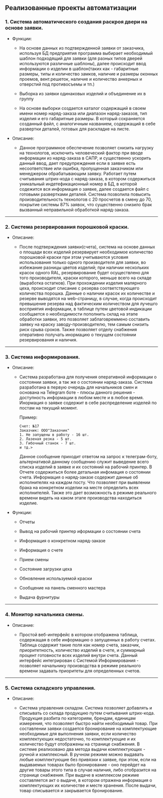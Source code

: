 
## Реализованные проекты автоматизации

### 1. Система автоматического создания раскроя двери на основе заявки.

- Функции:

  - На основе данных из подтвержденной заявки от заказчика, используя БД предприятия
	программа выбирает необходимый шаблон подходящий для заявки (для разных типов дверей используются
	различные шаблоны), далее происходит ввод информации о изделии в шаблон(таких как - габаритные
	размеры, типы и количество замков, наличие и размеры оконных проемов,  вент.решеток, наличие и 
	количество анкерных и отверстий под противосъемы и тп.)
	
  - Выборка из заявки одинаковых изделий и объединение их в группу
  
  - На основе выборки создается каталог содержащий в своем имени номер наряд-заказа или диапазон наряд-заказов,
	тип изделия и его габаритные размеры. В который сохраняется созданный файл, с аналогичным названием,
	содержащий в себе развертки деталей, готовых для раскладке на листе. 
	
- Описание:

  - Данное программное обеспечение позволяет снизить нагрузку на технологов, исключить человеческий
	фактор при вводе информации из наряд-заказа в САПР, и существенно ускорить данный ввод,
	дает предупреждения если в заявке есть несоответствие или ошибка, пропущенная заказчиком 
	или менеджером обрабатывающим заявку. Работает путем считывания штрих-кода с наряд-заказа,
		в котором содержиться уникальный индетефикационный номер в БД, в которой содежится вся информация о заявке,
	далее создается файл с готовыми развертками деталей. Система позволила повысить
	производительность технологов с 20 просчетов в смену до 70, покрытие системы 87% заявок,
	что существенно снизило брак вызванный неправильной обработкой наряд-заказа.
        
  <!--      Реализация:
          - Python 3.8
          - API КОМПАС-3D v18.1
          - MySQL
          - PyQt 5-->

***

### 2. Система резервирования порошковой краски.

- Описание:

  - После подтверждения заявки(счета), система на основе данных о площади всех изделий
    резервирует необходимое количество порошковой краски при этом учитываются
    условия использования только одного производителя для заявки, во избежание
    разницы цветов изделий; при наличии нескольких красок одного RAL, резервирование
    будет осуществлено для того производителя, краски которого, меньше всего на складе
    (выработка остатков). При прохождении изделия малярного цеха, происходит списание
    с резерва соответствующего количества порошка. Данные о наличии красок их количестве
    и резерве выводятся на web-страницу, в случае, когда происходит превышение резерва
    над фактическим количеством для лучешго восприятия информации, в таблице путем цветовой
    индикации сообщается о необходимости пополнить склад на этапе обработки заявки,
    это позволяет заблаговреммено составить заявку на краску заводу-производителю,
    тем самым снизить риск срыва сроков. Также позволяет отделу снабжения оперативно
    получать инормацию о текущем состоянии резервирования и наличия. 
    
    <!--    Реализация:
          - Python 3.10
          - Django framework
          - MySQL
          - PostgreSQL-->
***
			
		
### 3. Система информирования.

- Описание:

  - Система разработана для получения оперативной информации о состоянии
        заявки, а так же о состоянии наряд-заказа. Система разработана в первую
    очередь для начальников смен и основана на Telegram боте - плюсы данного решения -
    доступность информации в любом месте и в любое время.
    Инормация о заявке содержит в себе распределение изделей по постам на текущий момент.
    
    Пример:

        Счет: №17
        Заказчик: ООО"Заказчик"
        1. Не запущены в работу - 16 шт.
        2. Лазеная резка - 5 шт.
        3. Гибочный станок - 7 шт.
        и тд.>

    Данное сообщение приходит ответом на запрос к телеграм-боту, альтернативой данному сообщению служит 
    выведение всего списка изделий в заявке и их состояний на рабочий принтер. В Отчете
    содержиться более детальная инфомация о состоянии счета.
    Информация о наряд-заказе содержит данные об исполнителях на каждом посту. Что позволяет
    при выявлении брака на конкретном изделии на месте определить всех исполнителей.
    Также это дает возможность в режиме реального времени видеть на каком этапе производства
    находиться изделие.
- Функции:
  - Отчеты 
    
  - Вывод на рабочий принтер иформации о состоянии счета
  - Информация о конкретном наряд-заказе
  
    <!--img src="screen_unit.jpg" width="300"-->
  - Информация о счете
 
    <!--img src="screen_invoice_1.jpg" width="300"-->
    <!--img src="screen_invoice_2.jpg" width="300"-->
  - Прием смены
  - Состояние загрузки цеха
 
    <!--img src="screen_state.jpg" width="300"--> 
  - Обновление используемой краски
  - Сообщение на панель сменного мастера
  - Выдача фурнитуры

    <!--    Реализация:
         - Python 3.10
         - AIOgGram
         - MySQL
         - PostgreSQL-->
***
### 4. Монитор начальника смены.


- Описание:

  - Простой веб-интерфейс в котором отображена таблица, содержащая в себе информацию
    о запущенных в работу счетах. Таблица содержит такие поля как номер счета, заказчик,
    приоритетность, количество изделий в счете, и суммарный процент готовности всех изделий внутри счета.
    Данный интерфейс интегрирован с Системой Информирования - позволяет начальнику производства
        в режиме реального времени задавать приоритеты для определенных счетов.
   
    <!--img src="screen_masterdesk.jpg"-->
    
    <!--    Реализация:
         - Python 3.10
         - Django framework
         - MySQL
         - PostgreSQL-->
		
***
### 5. Система складского управления.
- Описание:

  - Система управления складом. Система позволяет добавлять и списывать со склада продукцию путем считывания штрих-кода. Продукция разбита по категориям, 
брендам, единицам измерения, что позволяет быстро найти необходимый товар. 
При составлении заявки создается бронирование на комплектующие необходимые для выполнения заявки, если количество комплектующих недостаточно,
то комплектующие и их количество будут отображены на странице снабжения. В системе реализовано два метода выдачи комплектующих - ручной и комплексный. В ручном режиме можно выдавать любые комплектующие без привязки к заявке, при этом, если на выдаваемых товарах было бронирование - оно перейдет на другие товары этого типа в случае наличия, либо отобразится на странице снабжения. При выдаче в комплексом режиме составляется акт о выдаче, в котором отражена информация о комплектующих их количестве и месте хранения. После выдачи, товар списывается и закрывается бронирование.


	    
